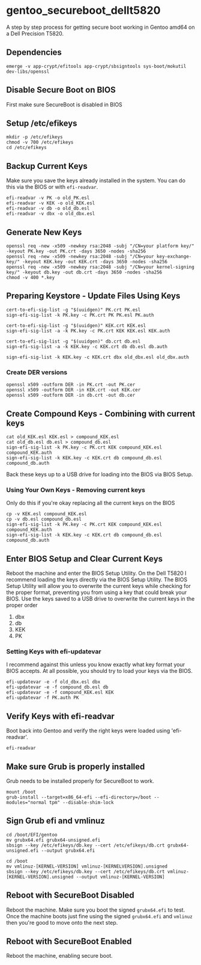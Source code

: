 # gentoo_secureboot_dellt5820
A step by step process for getting secure boot working in Gentoo amd64 on a Dell Precision T5820.

## Dependencies
```
emerge -v app-crypt/efitools app-crypt/sbsigntools sys-boot/mokutil dev-libs/openssl
```

## Disable Secure Boot on BIOS
First make sure SecureBoot is disabled in BIOS

## Setup /etc/efikeys
```
mkdir -p /etc/efikeys
chmod -v 700 /etc/efikeys
cd /etc/efikeys
```

## Backup Current Keys
Make sure you save the keys already installed in the system. You can do this via the BIOS or with `efi-readvar`.

```
efi-readvar -v PK -o old_PK.esl
efi-readvar -v KEK -o old_KEK.esl
efi-readvar -v db -o old_db.esl
efi-readvar -v dbx -o old_dbx.esl
```

## Generate New Keys
```
openssl req -new -x509 -newkey rsa:2048 -subj "/CN=your platform key/" -keyout PK.key -out PK.crt -days 3650 -nodes -sha256 
openssl req -new -x509 -newkey rsa:2048 -subj "/CN=your key-exchange-key/" -keyout KEK.key -out KEK.crt -days 3650 -nodes -sha256 
openssl req -new -x509 -newkey rsa:2048 -subj "/CN=your kernel-signing key/" -keyout db.key -out db.crt -days 3650 -nodes -sha256 
chmod -v 400 *.key
```

## Preparing Keystore - Update Files Using Keys
```
cert-to-efi-sig-list -g "$(uuidgen)" PK.crt PK.esl 
sign-efi-sig-list -k PK.key -c PK.crt PK PK.esl PK.auth 

cert-to-efi-sig-list -g "$(uuidgen)" KEK.crt KEK.esl 
sign-efi-sig-list -a -k PK.key -c PK.crt KEK KEK.esl KEK.auth 

cert-to-efi-sig-list -g "$(uuidgen)" db.crt db.esl 
sign-efi-sig-list -a -k KEK.key -c KEK.crt db db.esl db.auth 

sign-efi-sig-list -k KEK.key -c KEK.crt dbx old_dbx.esl old_dbx.auth 
```

### Create DER versions
```
openssl x509 -outform DER -in PK.crt -out PK.cer 
openssl x509 -outform DER -in KEK.crt -out KEK.cer 
openssl x509 -outform DER -in db.crt -out db.cer 
```

## Create Compound Keys - Combining with current keys
```
cat old_KEK.esl KEK.esl > compound_KEK.esl 
cat old_db.esl db.esl > compound_db.esl 
sign-efi-sig-list -k PK.key -c PK.crt KEK compound_KEK.esl compound_KEK.auth 
sign-efi-sig-list -k KEK.key -c KEK.crt db compound_db.esl compound_db.auth 
```

Back these keys up to a USB drive for loading into the BIOS via BIOS Setup.

### Using Your Own Keys - Removing current keys
Only do this if you're okay replacing all the current keys on the BIOS
```
cp -v KEK.esl compound_KEK.esl 
cp -v db.esl compound_db.esl 
sign-efi-sig-list -k PK.key -c PK.crt KEK compound_KEK.esl compound_KEK.auth 
sign-efi-sig-list -k KEK.key -c KEK.crt db compound_db.esl compound_db.auth 
```

## Enter BIOS Setup and Clear Current Keys
Reboot the machine and enter the BIOS Setup Utility.
On the Dell T5820 I recommend loading the keys directly via the BIOS Setup Utility. 
The BIOS Setup Utility will allow you to overwrite the current keys while checking for the proper format, preventing you from using a key that could break your BIOS.
Use the keys saved to a USB drive to overwrite the current keys in the proper order
1. dbx
2. db
3. KEK
4. PK

### Setting Keys with efi-updatevar
I recommend against this unless you know exactly what key format your BIOS accepts. At all possible, you should try to load your keys via the BIOS.
```
efi-updatevar -e -f old_dbx.esl dbx 
efi-updatevar -e -f compound_db.esl db 
efi-updatevar -e -f compound_KEK.esl KEK 
efi-updatevar -f PK.auth PK 
```

## Verify Keys with efi-readvar
Boot back into Gentoo and verify the right keys were loaded using 'efi-readvar'.
```
efi-readvar
```

## Make sure Grub is properly installed
Grub needs to be installed properly for SecureBoot to work.

```
mount /boot
grub-install --target=x86_64-efi --efi-directory=/boot --modules="normal tpm" --disable-shim-lock
```

## Sign Grub efi and vmlinuz
```
cd /boot/EFI/gentoo
mv grubx64.efi grubx64-unsigned.efi
sbsign --key /etc/efikeys/db.key --cert /etc/efikeys/db.crt grubx64-unsigned.efi --output grubx64.efi

cd /boot
mv vmlinuz-[KERNEL-VERSION] vmlinuz-[KERNELVERSION].unsigned
sbsign --key /etc/efikeys/db.key --cert /etc/efikeys/db.crt vmlinuz-[KERNEL-VERSION].unsigned --output vmlinuz-[KERNEL-VERSION]
```

## Reboot with SecureBoot Disabled
Reboot the machine. Make sure you boot the signed `grubx64.efi` to test.
Once the machine boots just fine using the signed `grubx64.efi` and `vmlinuz` then you're good to move onto the next step.

## Reboot with SecureBoot Enabled
Reboot the machine, enabling secure boot.


